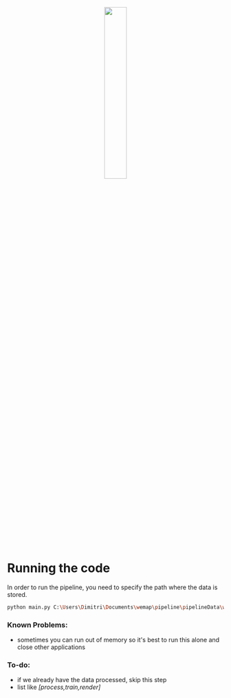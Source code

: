 <center>
<img src="https://getwemap.com/images/logo-wemap.svg" width="32%"/>
</center>

# Running the code

In order to run the pipeline, you need to specify the path where the data is stored.

```bash
python main.py C:\Users\Dimitri\Documents\wemap\pipeline\pipelineData\wemap-office-one-room-v1\wemap-office-one-room-v1
```


### Known Problems:
- sometimes you can run out of memory so it's best to run this alone and close other applications



### To-do:
- if we already have the data processed, skip this step
- list like *[process,train,render]*

